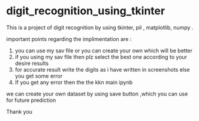 # digit_recognition_using_tkinter
This is a project of digit recognition by using tkinter, pil , matplotlib, numpy .

important points regarding the implimentation are :

1. you can use my sav file or you can create your own which will be better
2. if you using my sav file then plz select the best one according to your desire results 
3. for accurate result write the digits as i have written in screenshots else you get some error 
4. If you get any error then the the kkn main ipynb

we can create your own dataset by using save button ,which you can use for future prediction

Thank you
